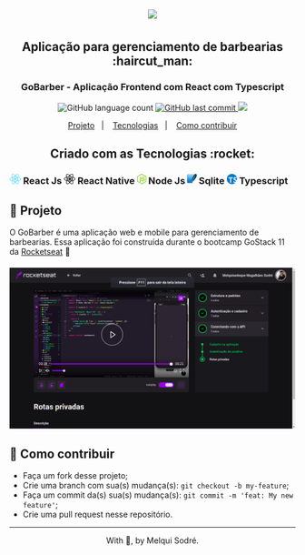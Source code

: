 
<h1 align="center">
  <img src="./src/assets/githubImagesReadme/logo.svg" width="500px"/>
</h1>

<h2 align="center"> Aplicação para gerenciamento de barbearias :haircut_man: </h2>

<h3 align="center">
  GoBarber - Aplicação Frontend com React com Typescript
</h3>

<p align="center">
  <img alt="GitHub language count" src="https://img.shields.io/badge/languages-7-green">

  <a href="https://github.com/leoskrr/GoMarketplace/commits/master">
    <img alt="GitHub last commit" src="https://img.shields.io/badge/last%20commit-july-yellowgreen">
  </a>

  <img src="https://img.shields.io/badge/tests-100%25-brightgreen"/>

<p align="center">
  <a href="#-projeto">Projeto</a>&nbsp;&nbsp;&nbsp;|&nbsp;&nbsp;&nbsp;
  <a href="#rocket-Tecnologias">Tecnologias</a>&nbsp;&nbsp;&nbsp;|&nbsp;&nbsp;&nbsp;
  <a href="#-como-contribuir">Como contribuir</a>
</p>

<h2 align="center">Criado com as Tecnologias :rocket: </h2>
<h3>
    <img src="./assets/githubImagesReadme/react.png" height="18"/> React Js
    <img src="./assets/githubImagesReadme/react-native.png" height="18"/> React Native
    <img src="./assets/githubImagesReadme/node.png" height="18" /> Node Js
    <img src="./assets/githubImagesReadme/sqlite.png" height="18" /> Sqlite
    <img src="./assets/githubImagesReadme/ts.png" height="18" /> Typescript
</h3>

## 📱 Projeto

<p>
  O GoBarber é uma aplicação web e mobile para gerenciamento de barbearias. Essa aplicação foi construída durante o bootcamp GoStack 11 da <a href="https://rocketseat.com.br/">Rocketseat</a>
  🚀
</p>

<h5 align="center">
  <img src="./assets/githubImagesReadme/dashboardRockeseat.png"/>
</h5>


## 🤔 Como contribuir

- Faça um fork desse projeto;
- Crie uma branch com sua(s) mudança(s): `git checkout -b my-feature`;
- Faça um commit da(s) sua(s) mudança(s): `git commit -m 'feat: My new feature'`;
- Crie uma pull request nesse repositório.

---

<p align="center">With 💜, by Melqui Sodré.</p>

[nodejs]: https://nodejs.org/
[yarn]: https://yarnpkg.com/
[vc]: https://code.visualstudio.com/
[vceditconfig]: https://marketplace.visualstudio.com/items?itemName=EditorConfig.EditorConfig
[vceslint]: https://marketplace.visualstudio.com/items?itemName=dbaeumer.vscode-eslint
[prettier]: https://marketplace.visualstudio.com/items?itemName=esbenp.prettier-vscode
